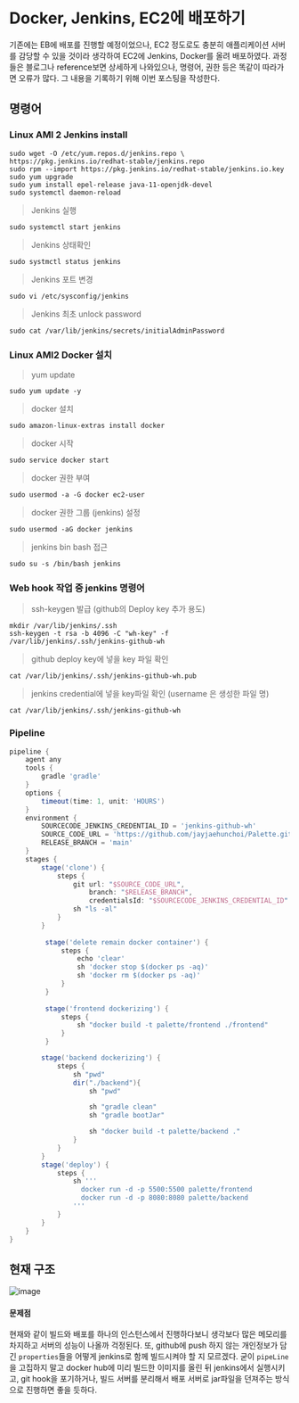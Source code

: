 # Docker, Jenkins, EC2에 배포하기
기존에는 EB에 배포를 진행할 예정이었으나, EC2 정도로도 충분히 애플리케이션 서버를 감당할 수 있을 것이라 생각하여 EC2에 Jenkins, Docker를 올려 배포하였다. 
과정들은 블로그나 reference보면 상세하게 나와있으나, 명령어, 권한 등은 똑같이 따라가면 오류가 많다. 그 내용을 기록하기 위해 이번 포스팅을 작성한다.

## 명령어
### Linux AMI 2 Jenkins install
```
sudo wget -O /etc/yum.repos.d/jenkins.repo \ https://pkg.jenkins.io/redhat-stable/jenkins.repo  
sudo rpm --import https://pkg.jenkins.io/redhat-stable/jenkins.io.key  
sudo yum upgrade  
sudo yum install epel-release java-11-openjdk-devel
sudo systemctl daemon-reload
```
> Jenkins 실행

```
sudo systemctl start jenkins
```

> Jenkins 상태확인

```
sudo systmctl status jenkins
```
> Jenkins 포트 변경

```
sudo vi /etc/sysconfig/jenkins
```

> Jenkins 최초 unlock password

```
sudo cat /var/lib/jenkins/secrets/initialAdminPassword
```
### Linux AMI2 Docker 설치
> yum update

```
sudo yum update -y
```

> docker 설치

```
sudo amazon-linux-extras install docker
```

> docker 시작

```
sudo service docker start
```

> docker 권한 부여

```
sudo usermod -a -G docker ec2-user
```

> docker 권한 그룹 (jenkins) 설정

```
sudo usermod -aG docker jenkins 
```

> jenkins bin bash 접근

```
sudo su -s /bin/bash jenkins
```

### Web hook 작업 중 jenkins 명령어
> ssh-keygen 발급 (github의 Deploy key 추가 용도)

```
mkdir /var/lib/jenkins/.ssh
ssh-keygen -t rsa -b 4096 -C "wh-key" -f /var/lib/jenkins/.ssh/jenkins-github-wh
```

> github deploy key에 넣을 key 파일 확인

```
cat /var/lib/jenkins/.ssh/jenkins-github-wh.pub
```

> jenkins credential에 넣을 key파일 확인 (username 은 생성한 파일 명)

```
cat /var/lib/jenkins/.ssh/jenkins-github-wh
```

### Pipeline
```groovy
pipeline {
    agent any
    tools {
        gradle 'gradle' 
    }
    options {
        timeout(time: 1, unit: 'HOURS')
    }
    environment {
        SOURCECODE_JENKINS_CREDENTIAL_ID = 'jenkins-github-wh'
        SOURCE_CODE_URL = 'https://github.com/jayjaehunchoi/Palette.git'
        RELEASE_BRANCH = 'main'
    }
    stages {
        stage('clone') {
            steps {
                git url: "$SOURCE_CODE_URL",
                    branch: "$RELEASE_BRANCH",
                    credentialsId: "$SOURCECODE_JENKINS_CREDENTIAL_ID"
                sh "ls -al"
            }
        }
		        
         stage('delete remain docker container') {
             steps {
                 echo 'clear'
                 sh 'docker stop $(docker ps -aq)'
                 sh 'docker rm $(docker ps -aq)'
             }
         }
         
         stage('frontend dockerizing') {
             steps {
                 sh "docker build -t palette/frontend ./frontend"
             }
         }

        stage('backend dockerizing') {
            steps {
                sh "pwd"
                dir("./backend"){
                    sh "pwd"

                    sh "gradle clean"
                    sh "gradle bootJar"

                    sh "docker build -t palette/backend ."
                }
            }
        }
        stage('deploy') {
            steps {
                sh '''
	              docker run -d -p 5500:5500 palette/frontend
                  docker run -d -p 8080:8080 palette/backend
                '''
            }
        }
    }
}
```


## 현재 구조
![image](https://user-images.githubusercontent.com/87312401/142384246-0a8e5e7f-3cfd-456a-a414-3e6d53db629b.png)

#### 문제점
현재와 같이 빌드와 배포를 하나의 인스턴스에서 진행하다보니 생각보다 많은 메모리를 차지하고 서버의 성능이 나올까 걱정된다. 또, github에 push 하지 않는 개인정보가 담긴 ```properties```들을 어떻게 jenkins로 함께 빌드시켜야 할 지 모르겠다. 굳이 ```pipeLine```을 고집하지 말고 docker hub에 미리 빌드한 이미지를 올린 뒤 jenkins에서 실행시키고, git hook을 포기하거나, 빌드 서버를 분리해서 배포 서버로 jar파일을 던져주는 방식으로 진행하면 좋을 듯하다.
